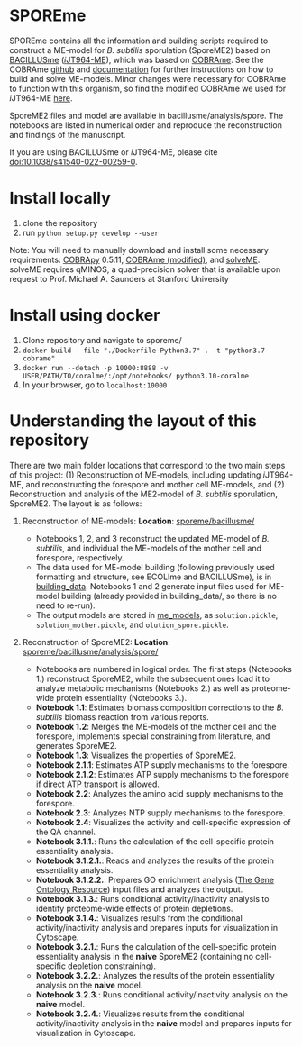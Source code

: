 # SPOREme

SPOREme contains all the information and building scripts required to construct a ME-model for *B. subtilis* sporulation (SporeME2) based on [BACILLUSme](https://github.com/jdtibochab/bacillusme) ([*i*JT964-ME](https://www.nature.com/articles/s41540-022-00259-0)), which was based on [COBRAme](https://github.com/sbrg/cobrame). See the COBRAme
[github](https://github.com/sbrg/cobrame) and 
[documentation](https://cobrame.readthedocs.io) for further instructions on 
how to build and solve ME-models. Minor changes were necessary for COBRAme to function with this organism, so find the modified COBRAme we used for *i*JT964-ME [here](https://github.com/jdtibochab/cobrame).

SporeME2 files and model are available in bacillusme/analysis/spore. The notebooks are listed in numerical order and reproduce the reconstruction and findings of the manuscript.

If you are using BACILLUSme or *i*JT964-ME, please cite [doi:10.1038/s41540-022-00259-0](https://www.nature.com/articles/s41540-022-00259-0).


Install locally
====================
1. clone the repository
2. run ```python setup.py develop --user```

Note: You will need to manually download and install some necessary requirements: [COBRApy](https://github.com/opencobra/cobrapy/releases/tag/0.5.11) 0.5.11, [COBRAme (modified)](https://github.com/sbrg/cobrame), and [solveME](https://github.com/sbrg/solvemepy). solveME requires qMINOS, a quad-precision solver that is available upon request to Prof. Michael A. Saunders at Stanford University

Install using docker
====================
1. Clone repository and navigate to sporeme/
2. ``docker build --file "./Dockerfile-Python3.7" . -t "python3.7-cobrame"``
3. ``docker run --detach -p 10000:8888 -v USER/PATH/TO/coralme/:/opt/notebooks/ python3.10-coralme``
4. In your browser, go to ``localhost:10000``

Understanding the layout of this repository
===========================================
There are two main folder locations that correspond to the two main steps of this project: (1) Reconstruction of ME-models, including updating *i*JT964-ME, and reconstructing the forespore and mother cell ME-models, and (2) Reconstruction and analysis of the ME2-model of _B. subtilis_ sporulation, SporeME2. The layout is as follows:

1. Reconstruction of ME-models: **Location**: [sporeme/bacillusme/](https://github.com/jdtibochab/sporeme/tree/main/bacillusme/)

   - Notebooks 1, 2, and 3 reconstruct the updated ME-model of _B. subtilis_, and individual the ME-models of the mother cell and forespore, respectively.
   - The data used for ME-model building (following previously used formatting and structure, see ECOLIme and BACILLUSme), is in [building_data](https://github.com/jdtibochab/sporeme/tree/main/bacillusme/building_data). Notebooks 1 and 2 generate input files used for ME-model building (already provided in building_data/, so there is no need to re-run).
   - The output models are stored in [me_models](https://github.com/jdtibochab/sporeme/tree/main/bacillusme/me_models), as ``solution.pickle``, ``solution_mother.pickle``, and ``olution_spore.pickle``.

2. Reconstruction of SporeME2: **Location**: [sporeme/bacillusme/analysis/spore/](https://github.com/jdtibochab/sporeme/tree/main/bacillusme/analysis/spore/)

   - Notebooks are numbered in logical order. The first steps (Notebooks 1.) reconstruct SporeME2, while the subsequent ones load it to analyze metabolic mechanisms (Notebooks 2.) as well as proteome-wide protein essentiality (Notebooks 3.).
   - **Notebook 1.1**: Estimates biomass composition corrections to the _B. subtilis_ biomass reaction from various reports.
   - **Notebook 1.2**: Merges the ME-models of the mother cell and the forespore, implements special constraining from literature, and generates SporeME2.
   - **Notebook 1.3**: Visualizes the properties of SporeME2.
   - **Notebook 2.1.1**: Estimates ATP supply mechanisms to the forespore.
   - **Notebook 2.1.2**: Estimates ATP supply mechanisms to the forespore if direct ATP transport is allowed.
   - **Notebook 2.2**: Analyzes the amino acid supply mechanisms to the forespore.
   - **Notebook 2.3**: Analyzes NTP supply mechanisms to the forespore.
   - **Notebook 2.4**: Visualizes the activity and cell-specific expression of the QA channel.
   - **Notebook 3.1.1.**: Runs the calculation of the cell-specific protein essentiality analysis.
   - **Notebook 3.1.2.1.**: Reads and analyzes the results of the protein essentiality analysis.
   - **Notebook 3.1.2.2.**: Prepares GO enrichment analysis ([The Gene Ontology Resource](https://geneontology.org/)) input files and analyzes the output.
   - **Notebook 3.1.3.**: Runs conditional activity/inactivity analysis to identify proteome-wide effects of protein depletions.
   - **Notebook 3.1.4.**: Visualizes results from the conditional activity/inactivity analysis and prepares inputs for visualization in Cytoscape.
   - **Notebook 3.2.1.**: Runs the calculation of the cell-specific protein essentiality analysis in the **naive** SporeME2 (containing no cell-specific depletion constraining). 
   - **Notebook 3.2.2.**: Analyzes the results of the protein essentiality analysis on the **naive** model.
   - **Notebook 3.2.3.**: Runs conditional activity/inactivity analysis on the **naive** model.
   - **Notebook 3.2.4.**: Visualizes results from the conditional activity/inactivity analysis in the **naive** model and prepares inputs for visualization in Cytoscape.
